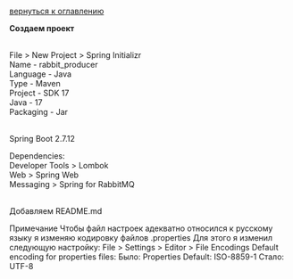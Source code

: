 <a href="/README.md">вернуться к оглавлению</a>

<b>Создаем проект</b> <br><br>

File > New Project > Spring Initializr <br> 
Name - rabbit_producer <br>
Language - Java <br>
Type - Maven <br>
Project - SDK 17 <br>
Java - 17 <br>
Packaging - Jar <br><br>

Spring Boot 2.7.12 <br>

Dependencies: <br>
Developer Tools > Lombok <br>
Web > Spring Web <br> 
Messaging > Spring for RabbitMQ <br><br> 

Добавляем README.md

Примечание
Чтобы файл настроек адекватно относился к русскому языку
я изменяю кодировку файлов .properties
Для этого я изменил следующую настройку:
File > Settings > Editor > File Encodings
Default encoding for properties files:
Было: Properties Default: ISO-8859-1
Стало: UTF-8